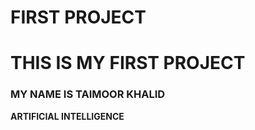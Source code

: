 # FIRST PROJECT

# THIS IS MY FIRST PROJECT
 
### MY NAME IS TAIMOOR KHALID

**ARTIFICIAL INTELLIGENCE**